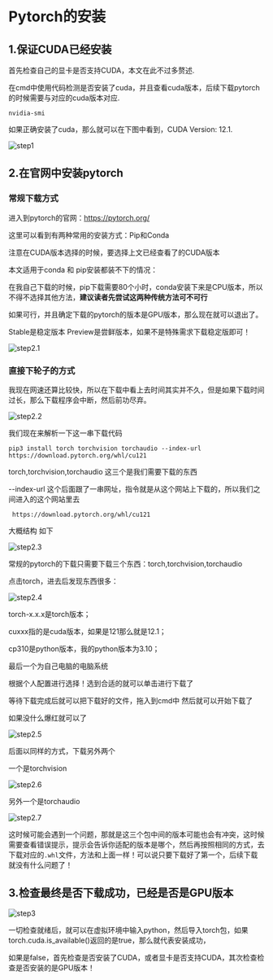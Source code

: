 # Pytorch的安装

## 1.保证CUDA已经安装

首先检查自己的显卡是否支持CUDA，本文在此不过多赘述.

在cmd中使用代码检测是否安装了cuda，并且查看cuda版本，后续下载pytorch的时候需要与对应的cuda版本对应.

```nvidia-smi```

如果正确安装了cuda，那么就可以在下图中看到，CUDA Version: 12.1.

![step1](https://github.com/baizilw0807/note/blob/master/Pytorch/imgs/step1.png)



## 2.在官网中安装pytorch

### 常规下载方式

进入到pytorch的官网：https://pytorch.org/

这里可以看到有两种常用的安装方式：Pip和Conda

注意在CUDA版本选择的时候，要选择上文已经查看了的CUDA版本

本文适用于conda 和 pip安装都装不下的情况：

在我自己下载的时候，pip下载需要80个小时，conda安装下来是CPU版本，所以不得不选择其他方法，**建议读者先尝试这两种传统方法可不可行**

如果可行，并且确定下载的pytorch的版本是GPU版本，那么现在就可以退出了。

Stable是稳定版本  Preview是尝鲜版本，如果不是特殊需求下载稳定版即可！

![step2.1](https://github.com/baizilw0807/note/blob/master/Pytorch/imgs/step2_1.png)

### 直接下轮子的方式

我现在网速还算比较快，所以在下载中看上去时间其实并不久，但是如果下载时间过长，那么下载程序会中断，然后前功尽弃。

![step2.2](https://github.com/baizilw0807/note/blob/master/Pytorch/imgs/step2_2.png)

我们现在来解析一下这一串下载代码

```pip3 install torch torchvision torchaudio --index-url https://download.pytorch.org/whl/cu121```

torch,torchvision,torchaudio 这三个是我们需要下载的东西

--index-url 这个后面跟了一串网址，指令就是从这个网站上下载的，所以我们之间进入的这个网站里去

``` https://download.pytorch.org/whl/cu121```

大概结构 如下

![step2.3](https://github.com/baizilw0807/note/blob/master/Pytorch/imgs/step2_3.png)

常规的pytorch的下载只需要下载三个东西：torch,torchvision,torchaudio 

点击torch，进去后发现东西很多：

![step2.4](https://github.com/baizilw0807/note/blob/master/Pytorch/imgs/step2_4.png)

torch-x.x.x是torch版本；

cuxxx指的是cuda版本，如果是121那么就是12.1；

cp310是python版本，我的python版本为3.10；

最后一个为自己电脑的电脑系统



根据个人配置进行选择！选到合适的就可以单击进行下载了

等待下载完成后就可以把下载好的文件，拖入到cmd中 然后就可以开始下载了

如果没什么爆红就可以了

![step2.5](https://github.com/baizilw0807/note/blob/master/Pytorch/imgs/step2_5.png)

后面以同样的方式，下载另外两个

一个是torchvision

![step2.6](https://github.com/baizilw0807/note/blob/master/Pytorch/imgs/step2_6.png)

另外一个是torchaudio 

![step2.7](https://github.com/baizilw0807/note/blob/master/Pytorch/imgs/step2_7.png)

这时候可能会遇到一个问题，那就是这三个包中间的版本可能也会有冲突，这时候需要查看错误提示，提示会告诉你适配的版本是哪个，然后再按照相同的方式，去下载对应的```.whl```文件，方法和上面一样！可以说只要下载好了第一个，后续下载就没有什么问题了！



## 3.检查最终是否下载成功，已经是否是GPU版本

![step3](https://github.com/baizilw0807/note/blob/master/Pytorch/imgs/step3.png)

一切检查就绪后，就可以在虚拟环境中输入python，然后导入torch包，如果torch.cuda.is_available()返回的是true，那么就代表安装成功，

如果是false，首先检查是否安装了CUDA，或者显卡是否支持CUDA，其次检查检查是否安装的是GPU版本！
